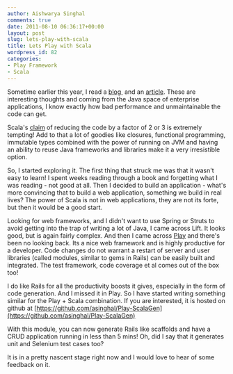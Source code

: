 ```yaml
---
author: Aishwarya Singhal
comments: true
date: 2011-08-10 06:36:17+00:00
layout: post
slug: lets-play-with-scala
title: Lets Play with Scala
wordpress_id: 82
categories:
- Play Framework
- Scala
---
```


Sometime earlier this year, I read a [blog ](http://ikaisays.com/2009/04/02/twitter-ruby-on-rails-scala-and-people-who-dont-rtfa/) and an [article](http://www.theregister.co.uk/2009/04/01/twitter_on_scala/). These are interesting thoughts and coming from the Java space of enterprise applications, I know exactly how bad performance and unmaintainable the code can get.

Scala's [claim](http://www.scala-lang.org/) of reducing the code by a factor of 2 or 3 is extremely tempting! Add to that a lot of goodies like closures, functional programming, immutable types combined with the power of running on JVM and having an ability to reuse Java frameworks and libraries make it a very irresistible option.

So, I started exploring it. The first thing that struck me was that it wasn't easy to learn! I spent weeks reading through a book and forgetting what I was reading - not good at all. Then I decided to build an application - what's more convincing that to build a web application, something we build in real lives? The power of Scala is not in web applications, they are not its forte, but then it would be a good start.

Looking for web frameworks, and I didn't want to use Spring or Struts to avoid getting into the trap of writing a lot of Java, I came across Lift. It looks good, but is again fairly complex. And then I came across [Play](http://www.playframework.org/) and there's been no looking back. Its a nice web framework and is highly productive for a developer. Code changes do not warrant a restart of server and user libraries (called modules, similar to gems in Rails) can be easily built and integrated. The test framework, code coverage et al comes out of the box too!

I do like Rails for all the productivity boosts it gives, especially in the form of code generation. And I missed it in Play. So I have started writing something similar for the Play + Scala combination. If you are interested, it is hosted on github at [https://github.com/asinghal/Play-ScalaGen](https://github.com/asinghal/Play-ScalaGen)

With this module, you can now generate Rails like scaffolds and have a CRUD application running in less than 5 mins! Oh, did I say that it generates unit and Selenium test cases too?

It is in a pretty nascent stage right now and I would love to hear of some feedback on it.






